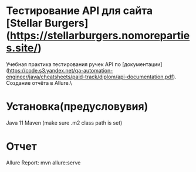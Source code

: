 Тестирование API для сайта [Stellar Burgers] (https://stellarburgers.nomoreparties.site/)
==
Учебная практика тестирования ручек API по [документации] (https://code.s3.yandex.net/qa-automation-engineer/java/cheatsheets/paid-track/diplom/api-documentation.pdf).<br> Создание  отчёта в Allure.\ <br>

Установка(предусловувия)
==
Java 11
Maven (make sure .m2 class path is set)

Отчет
==
Allure Report:
  mvn allure:serve
